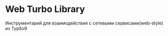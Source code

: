 Web Turbo Library
=========

Инструментарий для взаимодействия с сетевыми сервисами(web-style) из Турбо9
